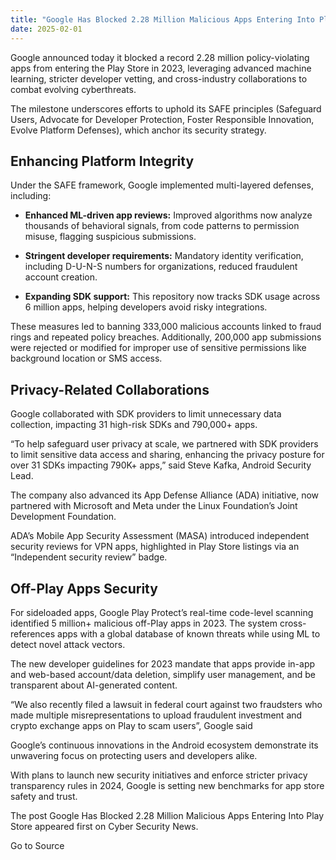 ```yaml
---
title: "Google Has Blocked 2.28 Million Malicious Apps Entering Into Play Store"
date: 2025-02-01
---
```


Google announced today it blocked a record 2.28 million policy-violating apps from entering the Play Store in 2023, leveraging advanced machine learning, stricter developer vetting, and cross-industry collaborations to combat evolving cyberthreats. 

The milestone underscores efforts to uphold its SAFE principles (Safeguard Users, Advocate for Developer Protection, Foster Responsible Innovation, Evolve Platform Defenses), which anchor its security strategy.

## **Enhancing Platform Integrity**

Under the SAFE framework, Google implemented multi-layered defenses, including:

- **Enhanced ML-driven app reviews:** Improved algorithms now analyze thousands of behavioral signals, from code patterns to permission misuse, flagging suspicious submissions.

- **Stringent developer requirements:** Mandatory identity verification, including D-U-N-S numbers for organizations, reduced fraudulent account creation.

- **Expanding SDK support:** This repository now tracks SDK usage across 6 million apps, helping developers avoid risky integrations.

These measures led to banning 333,000 malicious accounts linked to fraud rings and repeated policy breaches. Additionally, 200,000 app submissions were rejected or modified for improper use of sensitive permissions like background location or SMS access.

## **Privacy-Related Collaborations**

Google collaborated with SDK providers to limit unnecessary data collection, impacting 31 high-risk SDKs and 790,000+ apps. 

“To help safeguard user privacy at scale, we partnered with SDK providers to limit sensitive data access and sharing, enhancing the privacy posture for over 31 SDKs impacting 790K+ apps,” said Steve Kafka, Android Security Lead.

The company also advanced its App Defense Alliance (ADA) initiative, now partnered with Microsoft and Meta under the Linux Foundation’s Joint Development Foundation. 

ADA’s Mobile App Security Assessment (MASA) introduced independent security reviews for VPN apps, highlighted in Play Store listings via an “Independent security review” badge.

## **Off-Play Apps Security**

For sideloaded apps, Google Play Protect’s real-time code-level scanning identified 5 million+ malicious off-Play apps in 2023. The system cross-references apps with a global database of known threats while using ML to detect novel attack vectors.

The new developer guidelines for 2023 mandate that apps provide in-app and web-based account/data deletion, simplify user management, and be transparent about AI-generated content. 

“We also recently filed a lawsuit in federal court against two fraudsters who made multiple misrepresentations to upload fraudulent investment and crypto exchange apps on Play to scam users”, Google said

Google’s continuous innovations in the Android ecosystem demonstrate its unwavering focus on protecting users and developers alike. 

With plans to launch new security initiatives and enforce stricter privacy transparency rules in 2024, Google is setting new benchmarks for app store safety and trust.

The post Google Has Blocked 2.28 Million Malicious Apps Entering Into Play Store appeared first on Cyber Security News.

Go to Source
